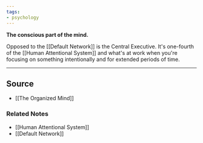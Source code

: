 ```yaml
---
tags:
- psychology
---
```

**The conscious part of the mind.**

Opposed to the [[Default Network]] is the Central Executive. It's one-fourth of the [[Human Attentional System]] and what's at work when you're focusing on something intentionally and for extended periods of time.

---

## Source
- [[The Organized Mind]]

### Related Notes
- [[Human Attentional System]]
- [[Default Network]]